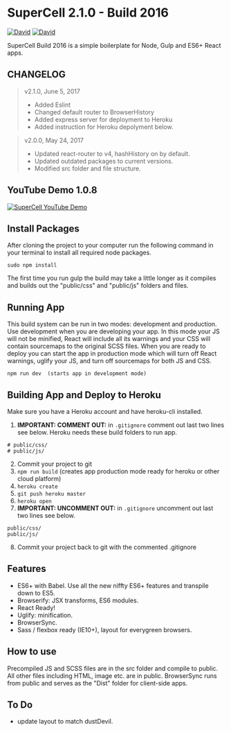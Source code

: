 # SuperCell 2.1.0 - Build 2016

[![David](https://david-dm.org/joellongie/supercell/status.svg?style=flat-square)](https://david-dm.org/joellongie/supercell)
[![David](https://david-dm.org/joellongie/supercell/dev-status.svg?style=flat-square)](https://david-dm.org/joellongie/supercell)


SuperCell Build 2016 is a simple boilerplate for Node, Gulp and ES6+ React apps. 

## CHANGELOG
 > v2.1.0, June 5, 2017     
  > - Added Eslint
  > - Changed default router to BrowserHistory
  > - Added express server for deployment to Heroku
  > - Added instruction for Heroku depolyment below.

 > v2.0.0, May 24, 2017     
  > - Updated react-router to v4, hashHistory on by default.
  > - Updated outdated packages to current versions.
  > - Modified src folder and file structure.

## YouTube Demo 1.0.8
[![SuperCell YouTube Demo](http://img.youtube.com/vi/BwzjYK1Hd0Y/0.jpg)](https://www.youtube.com/watch?v=BwzjYK1Hd0Y)


## Install Packages

After cloning the project to your computer run the following command in your terminal to install all required node packages.

    sudo npm install

The first time you run gulp the build may take a little longer as it compiles and builds out the "public/css" and "public/js" folders and files.

## Running App
This build system can be run in two modes: development and production.  Use development when you are developing your app.  In this mode your JS will not be minified, React will include all its warnings and your CSS will contain sourcemaps to the original SCSS files.  When you are ready to deploy you can start the app in production mode which will turn off React warnings, uglify your JS, and turn off sourcemaps for both JS and CSS.

    npm run dev  (starts app in development mode) 


## Building App and Deploy to Heroku
Make sure you have a Heroku account and have heroku-cli installed.


1. **IMPORTANT: COMMENT OUT:** in `.gitignore` comment out last two lines see below.  Heroku needs these build folders to run app.
```
# public/css/
# public/js/
```
2. Commit your project to git
3. `npm run build` (creates app production mode ready for heroku or other cloud platform)
4. `heroku create`
5. `git push heroku master`
6. `heroku open`
7.  **IMPORTANT: UNCOMMENT OUT:** in `.gitignore` uncomment out last two lines see below.
```
public/css/
public/js/
```
8. Commit your project back to git with the commented .gitignore

## Features

- ES6+ with Babel.  Use all the new niffty ES6+ features and transpile down to ES5.
- Browserify: JSX transforms, ES6 modules.
- React Ready!
- Uglify: minification.
- BrowserSync.
- Sass / flexbox ready (IE10+), layout for everygreen browsers.

## How to use

Precompiled JS and SCSS files are in the src folder and compile to public.  All other files including HTML, image etc. are in public.  BrowserSync runs from public and serves as the "Dist" folder for client-side apps.

## To Do
- update layout to match dustDevil.
